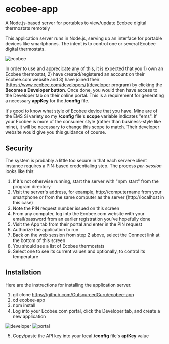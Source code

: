 # ecobee-app
A Node.js-based server for portables to view/update Ecobee digital thermostats remotely

This application server runs in Node.js, serving up an interface for portable devices like smartphones. The intent is to control one or several Ecobee digital thermostats.

![ecobee](https://cloud.githubusercontent.com/assets/15971213/25590647/425dd7ba-2e66-11e7-8793-09f4fdfa5036.jpg)

In order to use and apprecicate any of this, it is expected that you 1) own an Ecobee thermostat, 2) have created/registered an account on their Ecobee.com website and 3) have joined their [https://www.ecobee.com/developers/](developer program) by clicking the **Become a Developer button**. Once done, you would then have access to the Developer tab on their online portal. This is a requirement for generating a necessary **appKey** for the **/config** file.

It's good to know what style of Ecobee device that you have. Mine are of the EMS Si variety so my **/config** file's **scope** variable indicates "ems". If your Ecobee is more of the consumer style (rather than business-style like mine), it will be necessary to change this scope to match. Their developer website would give you this guidance of course.

## Security
The system is probably a little too secure in that each server->client instance requires a PIN-based credentialing step. The process *per-session* looks like this:
1. If it's not otherwise running, start the server with "npm start" from the program directory
2. Visit the server's address, for example, http://computername from your smartphone or from the same computer as the server (http://localhost in this case)
3. Note the PIN request number issued on this screen
4. From any computer, log into the Ecobee.com website with your email/password from an earlier registration you've hopefully done
5. Visit the App tab from their portal and enter in the PIN request
6. Authorize the application to run
7. Back on the web session from step 2 above, select the Connect link at the bottom of this screen
8. You should see a list of Ecobee thermostats
9. Select one to see its current values and optionally, to control its temperature

## Installation
Here are the instructions for installing the application server.
1. git clone https://github.com/OutsourcedGuru/ecobee-app
2. cd ecobee-app
3. npm install
4. Log into your Ecobee.com portal, click the Developer tab, and create a new application

![developer](https://cloud.githubusercontent.com/assets/15971213/25591712/7fce49f0-2e6a-11e7-9840-1a2e28a84326.png)
![portal](https://cloud.githubusercontent.com/assets/15971213/25591492/9e7c3f70-2e69-11e7-8612-a25806702ee9.png)

5. Copy/paste the API key into your local **/config** file's **apiKey** value
